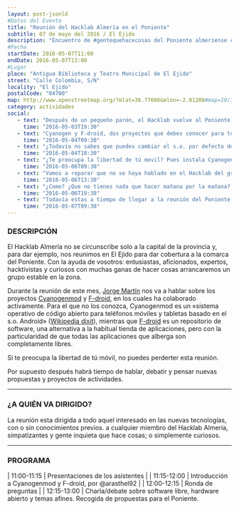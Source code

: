 ```yaml
---
layout: post-jsonld
#Datos del Evento
title: "Reunión del Hacklab Almería en el Poniente"
subtitle: 07 de mayo del 2016 / El Ejido
description: "Encuentro de #gentequehacecosas del Poniente almeriense con la idea de promocionar el Hacklab Almería en la zona"
#Fecha
startDate: 2016-05-07T11:00
endDate: 2016-05-07T13:00
#Lugar
place: "Antigua Biblioteca y Teatro Municipal de El Ejido"
street: "Calle Colombia, S/N"
locality: "El Ejido"
postalCode: "04700"
map: http://www.openstreetmap.org/?mlat=36.77606&mlon=-2.81208#map=19/36.77606/-2.81208
category: actividades
social:
   - text: "Después de un pequeño parón, el Hacklab vuelve al Poniente, reunión de mayo en El Ejido. El día 7 por la mañana."
     time: "2016-05-03T19:30"
   - text: "Cyanogen y F-droid, dos proyectos que debes conocer para tu móvil. Hacklab en el Poniente, 7 de mayo a las 11:00h."
     time: "2016-05-04T09:30"
   - text: "¿Todavía no sabes que puedes cambiar el s.o. por defecto de tu móvil? Cyanogen y F-droid el 7 de mayo en El Ejido."
     time: "2016-05-04T18:30"
   - text: "¿Te preocupa la libertad de tú movil? Pues instala Cyanogen y F-droid. Hacklab en el Poniente, 7 de mayo."
     time: "2016-05-06T09:30"
   - text: "Vamos a reparar que no se haya hablado en el Hacklab del gran proyecto que es F-droid. El Ejido, mañana a las 11:00h"
     time: "2016-05-06T13:30"
   - text: "¿Como? ¿Que no tienes nada que hacer mañana por la mañana? Vente a conocer Cyanogen y F-droid con @arasthel92. El Ejido a las 11:00h"
     time: "2016-05-06T19:30"
   - text: "Todavía estas a tiempo de llegar a la reunión del Poniente con @arasthel92. Se sirve Cyanogen y F-droid como desayuno."
     time: "2016-05-07T09:30"
---
```


### DESCRIPCIÓN

El Hacklab Almería no se circunscribe solo a la capital de la provincia y, para dar ejemplo, nos reunimos en El Ejido para dar cobertura a la comarca del Poniente. Con la ayuda de vosotros: entusiastas, aficionados, expertos, hacktivistas y curiosos con muchas ganas de hacer cosas arrancaremos un grupo estable en la zona.

Durante la reunión de este mes, [Jorge Martín](https://twitter.com/arasthel92) nos va a hablar sobre los proyectos [Cyanogenmod](http://www.cyanogenmod.org/) y [F-droid](https://f-droid.org/), en los cuales ha colaborado activamente. Para el que no los conozca, Cyanogenmod es un «sistema operativo de código abierto para teléfonos móviles y tabletas basado en el s.o. Android» ([Wikipedia dixit](https://es.wikipedia.org/wiki/CyanogenMod)), mientras que [F-droid](https://es.wikipedia.org/wiki/F-Droid) es un repositorio de software, una alternativa a la habitual tienda de aplicaciones, pero con la particularidad de que todas las aplicaciones que alberga son completamente libres.

Si te preocupa la libertad de tú móvil, no puedes perderter esta reunión.

Por supuesto después habrá tiempo de hablar, debatir y pensar nuevas propuestas y proyectos de actividades.

---

### ¿A QUIÉN VA DIRIGIDO?

La reunión esta dirigida a todo aquel interesado en las nuevas tecnologías, con o sin conocimientos previos. a cualquier miembro del Hacklab Almería, simpatizantes y gente inquieta que hace cosas; o simplemente curiosos.

---

### PROGRAMA

| 11:00-11:15   | Presentaciones de los asistentes  |
| 11:15-12:00   | Introducción a Cyanogenmod y F-droid, por @arasthel92 | 
| 12:00-12:15   | Ronda de preguntas |
| 12:15-13:00   | Charla/debate sobre software libre, hardware abierto y temas afines. Recogida de propuestas para el Poniente.


